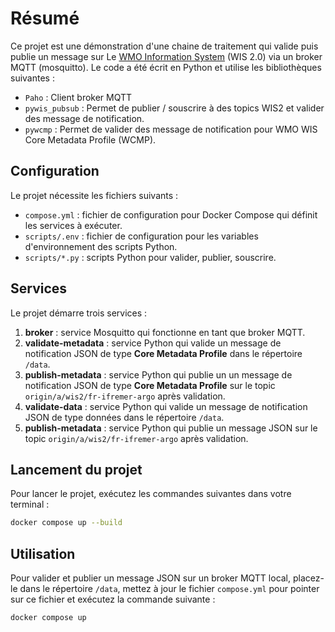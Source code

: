 # Résumé

Ce projet est une démonstration d'une chaine de traitement qui valide puis publie un message sur Le [WMO Information System](https://community.wmo.int/en/activity-areas/wis/wis2-implementation) (WIS 2.0) via un broker MQTT (mosquitto). Le code a été écrit en Python et utilise les bibliothèques suivantes :

- `Paho` : Client broker MQTT
- `pywis_pubsub` : Permet de publier / souscrire à des topics WIS2 et valider des message de notification.
- `pywcmp` : Permet de valider des message de notification pour WMO WIS Core Metadata Profile (WCMP).

## Configuration

Le projet nécessite les fichiers suivants :

- `compose.yml` : fichier de configuration pour Docker Compose qui définit les services à exécuter.
- `scripts/.env` : fichier de configuration pour les variables d'environnement des scripts Python.
- `scripts/*.py` : scripts Python pour valider, publier, souscrire.

## Services

Le projet démarre trois services :

1. **broker** : service Mosquitto qui fonctionne en tant que broker MQTT.
2. **validate-metadata** : service Python qui valide un message de notification JSON de type **Core Metadata Profile** dans le répertoire `/data`.
3. **publish-metadata** : service Python qui publie un un message de notification JSON de type **Core Metadata Profile** sur le topic `origin/a/wis2/fr-ifremer-argo` après validation.
4. **validate-data** : service Python qui valide un message de notification JSON de type données dans le répertoire `/data`.
5. **publish-metadata** : service Python qui publie un message JSON sur le topic `origin/a/wis2/fr-ifremer-argo` après validation.

## Lancement du projet

Pour lancer le projet, exécutez les commandes suivantes dans votre terminal :

```bash
docker compose up --build
```

## Utilisation

Pour valider et publier un message JSON sur un broker MQTT local, placez-le dans le répertoire `/data`, mettez à jour le fichier `compose.yml` pour pointer sur ce fichier et exécutez la commande suivante :

```bash
docker compose up
```
